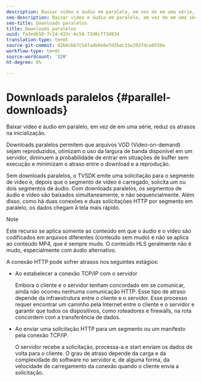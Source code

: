 ```yaml
---
description: Baixar vídeo e áudio em paralelo, em vez de em uma série, reduz os atrasos na inicialização.
seo-description: Baixar vídeo e áudio em paralelo, em vez de em uma série, reduz os atrasos na inicialização.
seo-title: Downloads paralelos
title: Downloads paralelos
uuid: fa3edb50-7c24-433c-bc50-72d6cf73d834
translation-type: tm+mt
source-git-commit: d2b8cb67c54fadb8e0e7d2bdc15e393fdce8550e
workflow-type: tm+mt
source-wordcount: '320'
ht-degree: 0%

---
```



# Downloads paralelos {#parallel-downloads}

Baixar vídeo e áudio em paralelo, em vez de em uma série, reduz os atrasos na inicialização.

Downloads paralelos permitem que arquivos VOD (Video-on-demand) sejam reproduzidos, otimizam o uso da largura de banda disponível em um servidor, diminuem a probabilidade de entrar em situações de buffer sem execução e minimizam o atraso entre o download e a reprodução.

<!-- 

Removed as part of "no DASH use cases" for 2.5.1, May 31st, 2017 release.
<p>Parallel downloads allows DASH video-on-demand (VOD) files to be played, optimizes the available bandwidth usage from a server, lowers the probability of getting into buffer under-run situations, and minimizes the delay between download and playback. </p>

 -->

Sem downloads paralelos, o TVSDK emite uma solicitação para o segmento de vídeo e, depois que o segmento de vídeo é carregado, solicita um ou dois segmentos de áudio. Com downloads paralelos, os segmentos de áudio e vídeo são baixados simultaneamente, e não sequencialmente. Além disso, como há duas conexões e duas solicitações HTTP por segmento em paralelo, os dados chegam à tela mais rápido.

>[!NOTE]
>
>Este recurso se aplica somente ao conteúdo em que o áudio e o vídeo são codificados em arquivos diferentes (conteúdo sem mudo) e não se aplica ao conteúdo MP4, que é sempre mudo. O conteúdo HLS geralmente não é mudo, especialmente com áudio alternativo.

<!-- 

See comment above (DASH use case removed).
`<note type="restriction">`
  This feature applies only to content where the audio and video are encoded into different files (unmuxed content) and does not apply to MP4 content, which is always muxed. Most DASH content is unmuxed, and HLS content is often unmuxed, especially with alternate audio. 
`</note>`

 -->

A conexão HTTP pode sofrer atrasos nos seguintes estágios:

* Ao estabelecer a conexão TCP/IP com o servidor

   Embora o cliente e o servidor tenham concordado em se comunicar, ainda não ocorreu nenhuma comunicação HTTP. Esse tipo de atraso depende da infraestrutura entre o cliente e o servidor. Esse processo requer encontrar um caminho pela Internet entre o cliente e o servidor e garantir que todos os dispositivos, como roteadores e firewalls, na rota concordem com a transferência de dados.
* Ao enviar uma solicitação HTTP para um segmento ou um manifesto pela conexão TCP/IP.

   O servidor recebe a solicitação, processa-a e start enviam os dados de volta para o cliente. O grau de atraso depende da carga e da complexidade do software no servidor e, de alguma forma, da velocidade de carregamento da conexão quando o cliente envia a solicitação.

